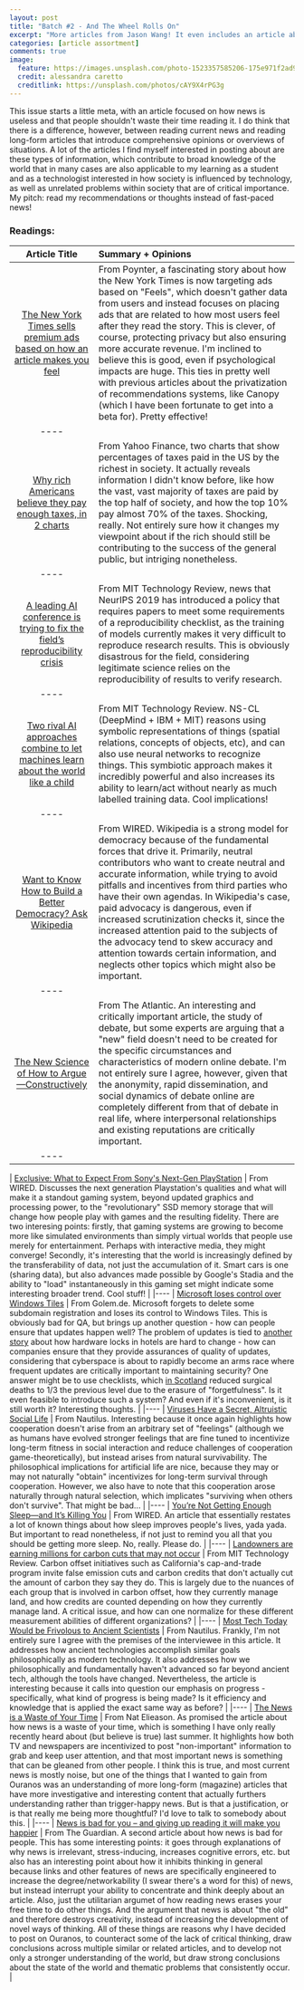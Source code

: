 ```yaml
---
layout: post
title: "Batch #2 - And The Wheel Rolls On"
excerpt: "More articles from Jason Wang! It even includes an article about how news is useless and you shouldn't waste your time reading it. My pitch: read my recommendations or thoughts instead!"
categories: [article assortment]
comments: true
image:
  feature: https://images.unsplash.com/photo-1523357585206-175e971f2ad9?ixlib=rb-1.2.1&ixid=eyJhcHBfaWQiOjEyMDd9&fit=crop&w=3300&h=1500
  credit: alessandra caretto
  creditlink: https://unsplash.com/photos/cAY9X4rPG3g
---
```


This issue starts a little meta, with an article focused on how news is useless and that people shouldn't waste their time reading it. I do think that there is a difference, however, between reading current news and reading long-form articles that introduce comprehensive opinions or overviews of situations. A lot of the articles I find myself interested in posting about are these types of information, which contribute to broad knowledge of the world that in many cases are also applicable to my learning as a student and as a technologist interested in how society is influenced by technology, as well as unrelated problems within society that are of critical importance. My pitch: read my recommendations or thoughts instead of fast-paced news!

### Readings:

| Article Title | Summary + Opinions |
|:--------:|:--------------------|
| [The New York Times sells premium ads based on how an article makes you feel](https://www.poynter.org/business-work/2019/the-new-york-times-sells-premium-ads-based-on-how-an-article-makes-you-feel/) | From Poynter, a fascinating story about how the New York Times is now targeting ads based on "Feels", which doesn't gather data from users and instead focuses on placing ads that are related to how most users feel after they read the story. This is clever, of course, protecting privacy but also ensuring more accurate revenue. I'm inclined to believe this is good, even if psychological impacts are huge. This ties in pretty well with previous articles about the privatization of recommendations systems, like Canopy (which I have been fortunate to get into a beta for). Pretty effective! |
|----
| [Why rich Americans believe they pay enough taxes, in 2 charts](https://finance.yahoo.com/news/rich-argument-against-higher-taxes-192358168.html) | From Yahoo Finance, two charts that show percentages of taxes paid in the US by the richest in society. It actually reveals information I didn't know before, like how the vast, vast majority of taxes are paid by the top half of society, and how the top 10% pay almost 70% of the taxes. Shocking, really. Not entirely sure how it changes my viewpoint about if the rich should still be contributing to the success of the general public, but intriging nonetheless. |
|----
| [A leading AI conference is trying to fix the field’s reproducibility crisis](https://www.technologyreview.com/the-download/613297/the-biggest-ai-conference-is-trying-to-fix-the-fields-reproducibility-crisis/) | From MIT Technology Review, news that NeurIPS 2019 has introduced a policy that requires papers to meet some requirements of a reproducibility checklist, as the training of models currently makes it very difficult to reproduce research results. This is obviously disastrous for the field, considering legitimate science relies on the reproducibility of results to verify research. |
|----
| [Two rival AI approaches combine to let machines learn about the world like a child](https://www.technologyreview.com/s/613270/two-rival-ai-approaches-combine-to-let-machines-learn-about-the-world-like-a-child/) | From MIT Technology Review. NS-CL (DeepMind + IBM + MIT) reasons using symbolic representations of things (spatial relations, concepts of objects, etc), and can also use neural networks to recognize things. This symbiotic approach makes it incredibly powerful and also increases its ability to learn/act without nearly as much labelled training data. Cool implications! |
|----
| [Want to Know How to Build a Better Democracy? Ask Wikipedia](https://www.wired.com/story/want-to-know-how-to-build-a-better-democracy-ask-wikipedia/?) | From WIRED. Wikipedia is a strong model for democracy because of the fundamental forces that drive it. Primarily, neutral contributors who want to create neutral and accurate information, while trying to avoid pitfalls and incentives from third parties who have their own agendas. In Wikipedia's case, paid advocacy is dangerous, even if increased scrutinization checks it, since the increased attention paid to the subjects of the advocacy tend to skew accuracy and attention towards certain information, and neglects other topics which might also be important. |
|----
| [The New Science of How to Argue—Constructively](https://www.theatlantic.com/ideas/archive/2019/04/erisology-the-science-of-arguing-about-everything/586534/) | From The Atlantic. An interesting and critically important article, the study of debate, but some experts are arguing that a "new" field doesn't need to be created for the specific circumstances and characteristics of modern online debate. I'm not entirely sure I agree, however, given that the anonymity, rapid dissemination, and social dynamics of debate online are completely different from that of debate in real life, where interpersonal relationships and existing reputations are critically important. |
|----

| [Exclusive: What to Expect From Sony's Next-Gen PlayStation](https://www.wired.com/story/exclusive-sony-next-gen-console/) | From WIRED. Discusses the next generation Playstation's qualities and what will make it a standout gaming system, beyond updated graphics and processing power, to the "revolutionary" SSD memory storage that will change how people play with games and the resulting fidelity. There are two interesing points: firstly, that gaming systems are growing to become more like simulated environments than simply virtual worlds that people use merely for entertainment. Perhaps with interactive media, they might converge! Secondly, it's interesting that the world is increasingly defined by the transferability of data, not just the accumulation of it. Smart cars is one (sharing data), but also advances made possible by Google's Stadia and the ability to "load" instantaneously in this gaming set might indicate some interesting broader trend. Cool stuff! |
|----
| [Microsoft loses control over Windows Tiles](https://www.golem.de/news/subdomain-takeover-microsoft-loses-control-over-windows-tiles-1904-140717.html) | From Golem.de. Microsoft forgets to delete some subdomain registration and loses its control to Windows Tiles. This is obviously bad for QA, but brings up another question - how can people ensure that updates happen well? The problem of updates is tied to [another story]() about how hardware locks in hotels are hard to change - how can companies ensure that they provide assurances of quality of updates, considering that cyberspace is about to rapidly become an arms race where frequent updates are critically important to maintaining security? One answer might be to use checklists, which [in Scotland](https://www.bbc.com/news/uk-scotland-47953541) reduced surgical deaths to 1/3 the previous level due to the erasure of "forgetfulness". Is it even feasible to introduce such a system? And even if it's inconvenient, is it still worth it? Interesting thoughts. |
|----
| [Viruses Have a Secret, Altruistic Social Life](http://nautil.us/blog/viruses-have-a-secret-altruistic-social-life) | From Nautilus. Interesting because it once again highlights how cooperation doesn't arise from an arbitrary set of "feelings" (although we as humans have evolved stronger feelings that are fine tuned to incentivize long-term fitness in social interaction and reduce challenges of cooperation game-theoretically), but instead arises from natural survivability. The philosophical implications for artificial life are nice, because they may or may not naturally "obtain" incentivizes for long-term survival through cooperation. However, we also have to note that this cooperation arose naturally through natural selection, which implicates "surviving when others don't survive". That might be bad... |
|----
| [You’re Not Getting Enough Sleep—and It’s Killing You](https://www.wired.com/story/youre-not-getting-enough-sleep-and-its-killing-you/) | From WIRED. An article that essentially restates a lot of known things about how sleep improves people's lives, yada yada. But important to read nonetheless, if not just to remind you all that you should be getting more sleep. No, really. Please do. |
|----
| [Landowners are earning millions for carbon cuts that may not occur](https://www.technologyreview.com/s/613326/californias-cap-and-trade-program-may-vastly-overestimate-emissions-cuts/) | From MIT Technology Review. Carbon offset initiatives such as California's cap-and-trade program invite false emission cuts and carbon credits that don't actually cut the amount of carbon they say they do. This is largely due to the nuances of each group that is involved in carbon offset, how they currently manage land, and how credits are counted depending on how they currently manage land. A critical issue, and how can one normalize for these different measurement abilities of different organizations? |
|----
| [Most Tech Today Would be Frivolous to Ancient Scientists](http://nautil.us/blog/most-tech-today-would-be-frivolous-to-ancient-scientists) | From Nautilus. Frankly, I'm not entirely sure I agree with the premises of the interviewee in this article. It addresses how ancient technologies accomplish similar goals philosophically as modern technology. It also addresses how we philosophically and fundamentally haven't advanced so far beyond ancient tech, although the tools have changed. Nevertheless, the article is interesting because it calls into question our emphasis on progress - specifically, what kind of progress is being made? Is it efficiency and knowledge that is applied the exact same way as before? |
|----
| [The News is a Waste of Your Time](https://www.nateliason.com/blog/news-waste-time) | From Nat Elieason. As promised the article about how news is a waste of your time, which is something I have only really recently heard about (but believe is true) last summer. It highlights how both TV and newspapers are incentivized to post "non-important" information to grab and keep user attention, and that most important news is something that can be gleaned from other people. I think this is true, and most current news is mostly noise, but one of the things that I wanted to gain from Ouranos was an understanding of more long-form (magazine) articles that have more investigative and interesting content that actually furthers understanding rather than trigger-happy news. But is that a justification, or is that really me being more thoughtful? I'd love to talk to somebody about this. |
|----
| [News is bad for you – and giving up reading it will make you happier](https://www.theguardian.com/media/2013/apr/12/news-is-bad-rolf-dobelli) | From The Guardian. A second article about how news is bad for people. This has some interesting points: it goes through explanations of why news is irrelevant, stress-inducing, increases cognitive errors, etc. but also has an interesting point about how it inhibits thinking in general because links and other features of news are specifically engineered to increase the degree/networkability (I swear there's a word for this) of news, but instead interrupt your ability to concentrate and think deeply about an article. Also, just the utilitarian argumet of how reading news erases your free time to do other things. And the argument that news is about "the old" and therefore destroys creativity, instead of increasing the development of novel ways of thinking. All of these things are reasons why I have decided to post on Ouranos, to counteract some of the lack of critical thinking, draw conclusions across multiple similar or related articles, and to develop not only a stronger understanding of the world, but draw strong conclusions about the state of the world and thematic problems that consistently occur. |
